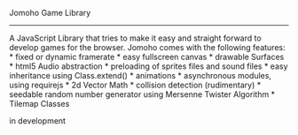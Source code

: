 Jomoho Game Library
*******************

A JavaScript Library that tries to make it easy and straight forward to develop games for the browser.
Jomoho comes with the following features:
    *   fixed or dynamic framerate
    *   easy fullscreen canvas
    *   drawable Surfaces
    *   html5 Audio abstraction
    *   preloading of sprites files and sound files
    *   easy inheritance using Class.extend()
    *   animations
    *   asynchronous modules, using requirejs
    *   2d Vector Math
    *   collision detection (rudimentary)
    *   seedable random number generator using Mersenne Twister Algorithm
    *   Tilemap Classes
    
in development
    
    